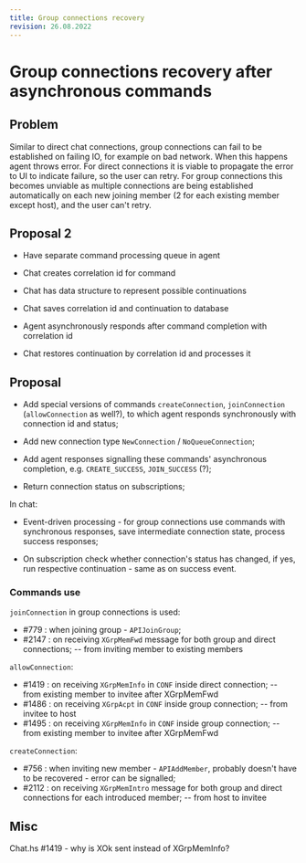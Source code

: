 ```yaml
---
title: Group connections recovery
revision: 26.08.2022
---
```

# Group connections recovery after asynchronous commands

## Problem

Similar to direct chat connections, group connections can fail to be established on failing IO, for example on bad network. When this happens agent throws error. For direct connections it is viable to propagate the error to UI to indicate failure, so the user can retry. For group connections this becomes unviable as multiple connections are being established automatically on each new joining member (2 for each existing member except host), and the user can't retry.

## Proposal 2

- Have separate command processing queue in agent

- Chat creates correlation id for command

- Chat has data structure to represent possible continuations

- Chat saves correlation id and continuation to database

- Agent asynchronously responds after command completion with correlation id

- Chat restores continuation by correlation id and processes it

## Proposal

- Add special versions of commands `createConnection`, `joinConnection` (`allowConnection` as well?), to which agent responds synchronously with connection id and status;

- Add new connection type `NewConnection` / `NoQueueConnection`;

- Add agent responses signalling these commands' asynchronous completion, e.g. `CREATE_SUCCESS`, `JOIN_SUCCESS` (?);

- Return connection status on subscriptions;

In chat:

- Event-driven processing - for group connections use commands with synchronous responses, save intermediate connection state, process success responses;

- On subscription check whether connection's status has changed, if yes, run respective continuation - same as on success event.

### Commands use

`joinConnection` in group connections is used:

- #779 : when joining group - `APIJoinGroup`;
- #2147 : on receiving `XGrpMemFwd` message for both group and direct connections; -- from inviting member to existing members

`allowConnection`:

- #1419 : on receiving `XGrpMemInfo` in `CONF` inside direct connection; -- from existing member to invitee after XGrpMemFwd
- #1486 : on receiving `XGrpAcpt` in `CONF` inside group connection; -- from invitee to host
- #1495 : on receiving `XGrpMemInfo` in `CONF` inside group connection; -- from existing member to invitee after XGrpMemFwd

`createConnection`:

- #756 : when inviting new member - `APIAddMember`, probably doesn't have to be recovered - error can be signalled;
- #2112 : on receiving `XGrpMemIntro` message for both group and direct connections for each introduced member; -- from host to invitee

## Misc

Chat.hs #1419 - why is XOk sent instead of XGrpMemInfo?
